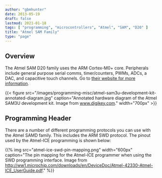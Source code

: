 ```yaml
---
author: "gbmhunter"
date: 2013-05-19
draft: false
lastmod: 2021-01-18
tags: [ "programming", "microcontrollers", "Atmel", "SAM", "D20" ]
title: "Atmel SAM Family"
type: "page"
---
```


## Overview

The Atmel SAM D20 family uses the ARM Cortex-M0+ core. Peripherals include general purpose serial comms, timer/counters, PWMs, ADCs, a DAC, and capacitive touch channels. Go to [their website for more information](http://www.atmel.com/microsite/samd20/).

{{< figure src="/images/programming-misc/atmel-sam3u-development-kit-annotated-diagram.jpg" caption="Annotated hardware diagram of the Atmel SAM3U development kit. Image from www.digikey.com."  width="700px" >}}

## Programming Header

There are a number of different programming protocols you can use with the Atmel SAMD family. This includes the ARM SWD protocol. The pinout used by the Atmel-ICE programming is shown below:

{{% img src="atmel-ice-swd-pin-mapping.png" width="600px" caption="The pin mapping for the Atmel-ICE programmer when using the SWD programming interface. Image from http://ww1.microchip.com/downloads/en/DeviceDoc/Atmel-42330-Atmel-ICE_UserGuide.pdf." %}}
